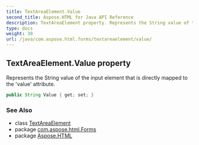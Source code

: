 ```yaml
---
title: TextAreaElement.Value
second_title: Aspose.HTML for Java API Reference
description: TextAreaElement property. Represents the String value of the input element that is directly mapped to the value attribute
type: docs
weight: 30
url: /java/com.aspose.html.forms/textareaelement/value/
---
```

## TextAreaElement.Value property

Represents the String value of the input element that is directly mapped to the 'value' attribute.

```java
public String Value { get; set; }
```

### See Also

* class [TextAreaElement](../)
* package [com.aspose.html.Forms](../../textareaelement/)
* package [Aspose.HTML](../../../)
